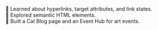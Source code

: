 🔗 Learned about hyperlinks, target attributes, and link states.  
🧠 Explored semantic HTML elements.  
📖 Built a Cat Blog page and an Event Hub for art events.

<!-- 🐾 Cat Blog Page -->
<!-- 🎨 Art Event Hub Page -->
